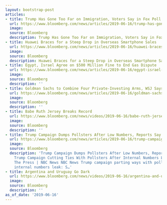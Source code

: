 ```yaml
---
layout: bootstrap-post
articles:
- title: Trump Has Gone Too Far on Immigration, Voters Say in Fox Poll
  url: https://www.bloomberg.com/news/articles/2019-06-16/trump-has-gone-too-far-on-immigration-voters-say-in-fox-poll
  image: 
  source: Bloomberg
  description: Trump Has Gone Too Far on Immigration, Voters Say in Fox Poll bloomberg.com
- title: Huawei Braces for a Steep Drop in Overseas Smartphone Sales
  url: https://www.bloomberg.com/news/articles/2019-06-16/huawei-braces-for-a-steep-drop-in-overseas-smartphone-sales
  image: 
  source: Bloomberg
  description: Huawei Braces for a Steep Drop in Overseas Smartphone Sales bloomberg.com
- title: Egypt, Israel Agree on $500 Million Fine to End Gas Dispute
  url: https://www.bloomberg.com/news/articles/2019-06-16/egypt-israel-agree-on-500-million-fine-to-end-gas-dispute
  image: 
  source: Bloomberg
  description: ''
- title: Goldman Sachs to Combine Four Private-Investing Arms, WSJ Says
  url: https://www.bloomberg.com/news/articles/2019-06-16/goldman-sachs-to-combine-four-private-investing-arms-wsj-says
  image: 
  source: Bloomberg
  description: ''
- title: Babe Ruth Jersey Breaks Record
  url: https://www.bloomberg.com/news/videos/2019-06-16/babe-ruth-jersey-breaks-record-video
  image: 
  source: Bloomberg
  description: ''
- title: Trump Campaign Dumps Pollsters After Low Numbers, Reports Say - Bloomberg
  url: https://www.bloomberg.com/news/articles/2019-06-16/trump-campaign-dumps-pollsters-after-low-numbers-reports-say
  image: 
  source: Bloomberg
  description: 'Trump Campaign Dumps Pollsters After Low Numbers, Reports Say Bloomberg
    Trump Campaign Cutting Ties With Pollsters After Internal Numbers Leaked | Meet
    The Press | NBC News NBC News Trump campaign parting ways with pollsters following
    internal numbers leak: S…'
- title: Argentina and Uruguay Go Dark
  url: https://www.bloomberg.com/news/videos/2019-06-16/argentina-and-uruguay-go-dark-video
  image: 
  source: Bloomberg
  description: ''
as_of_date: '2019-06-16'
---
```


